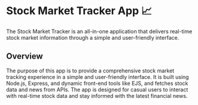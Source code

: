 # Stock Market Tracker App 📈

The Stock Market Tracker is an all-in-one application that delivers real-time stock market information through a simple and user-friendly interface.

## Overview

The purpose of this app is to provide a comprehensive stock market tracking experience in a simple and user-friendly interface. It is built using Node.js, Express, and dynamic front-end tools like EJS, and fetches stock data and news from APIs. The app is designed for casual users to interact with real-time stock data and stay informed with the latest financial news.
